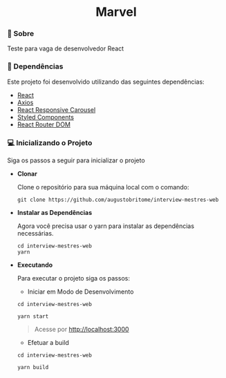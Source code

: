 <h1 align="center">
    Marvel
</h1>

### 📝 Sobre

Teste para vaga de desenvolvedor React

### 🧰 Dependências

Este projeto foi desenvolvido utilizando das seguintes dependências:

- [React](https://reactjs.org)
- [Axios](https://axios-http.com)
- [React Responsive Carousel](https://www.npmjs.com/package/react-responsive-carousel)
- [Styled Components](https://styled-components.com)
- [React Router DOM](https://reactrouter.com/web/guides/quick-start)

### 💻 Inicializando o Projeto

Siga os passos a seguir para inicializar o projeto

- **Clonar**

  Clone o repositório para sua máquina local com o comando:

  ```shell
  git clone https://github.com/augustobritome/interview-mestres-web
  ```

- **Instalar as Dependências**

  Agora você precisa usar o yarn para instalar as dependências necessárias.

  ```shell
  cd interview-mestres-web
  yarn
  ```

- **Executando**

  Para executar o projeto siga os passos:


  * Iniciar em Modo de Desenvolvimento
  ```shell
  cd interview-mestres-web

  yarn start
  ```

  >   Acesse por [http://localhost:3000](http://localhost:3000)


  * Efetuar a build
  ```shell
  cd interview-mestres-web

  yarn build
  ```
